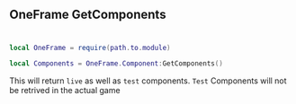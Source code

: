 ## **OneFrame GetComponents**

#

```lua
local OneFrame = require(path.to.module)

local Components = OneFrame.Component:GetComponents()
```

This will return `live` as well as `test` components. `Test` Components will not be retrived in the actual game